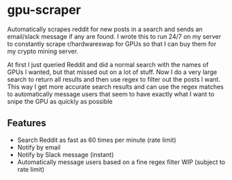 # gpu-scraper
Automatically scrapes reddit for new posts in a search and sends an email/slack message if any are found. 
I wrote this to run 24/7 on my server to constantly scrape r/hardwareswap for GPUs so that I can buy them for my crypto mining server.

At first I just queried Reddit and did a normal search with the names of GPUs I wanted, but that missed out on a lot of stuff.
Now I do a very large search to return all results and then use regex to filter out the posts I want.
This way I get more accurate search results and can use the regex matches to automatically message users that seem to have exactly what I want to snipe the GPU as quickly as possible

## Features
- Search Reddit as fast as 60 times per minute (rate limit)
- Notify by email
- Notify by Slack message (instant)
- Automatically message users based on a fine regex filter WIP (subject to rate limit) 
